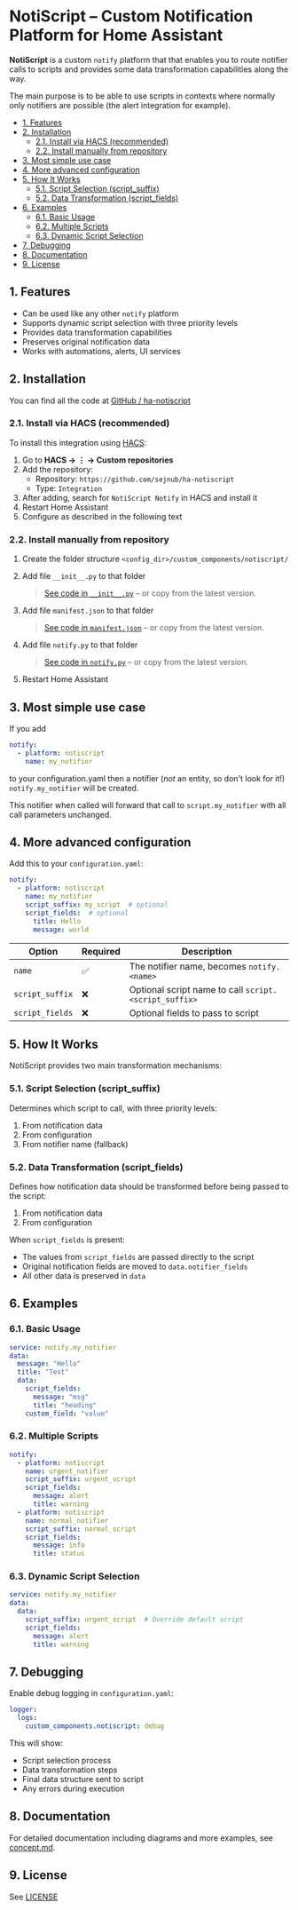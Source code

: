# NotiScript – Custom Notification Platform for Home Assistant

**NotiScript** is a custom `notify` platform that that enables you to route notifier calls to scripts and provides some data transformation capabilities along the way.

The main purpose is to be able to use scripts in contexts where normally only notifiers are possible (the alert integration for example).

- [1. Features](#1-features)
- [2. Installation](#2-installation)
  - [2.1. Install via HACS (recommended)](#21-install-via-hacs-recommended)
  - [2.2. Install manually from repository](#22-install-manually-from-repository)
- [3. Most simple use case](#3-most-simple-use-case)
- [4. More advanced configuration](#4-more-advanced-configuration)
- [5. How It Works](#5-how-it-works)
  - [5.1. Script Selection (script\_suffix)](#51-script-selection-script_suffix)
  - [5.2. Data Transformation (script\_fields)](#52-data-transformation-script_fields)
- [6. Examples](#6-examples)
  - [6.1. Basic Usage](#61-basic-usage)
  - [6.2. Multiple Scripts](#62-multiple-scripts)
  - [6.3. Dynamic Script Selection](#63-dynamic-script-selection)
- [7. Debugging](#7-debugging)
- [8. Documentation](#8-documentation)
- [9. License](#9-license)

## 1. Features

- Can be used like any other `notify` platform
- Supports dynamic script selection with three priority levels
- Provides data transformation capabilities
- Preserves original notification data
- Works with automations, alerts, UI services

## 2. Installation

You can find all the code at [GitHub / ha-notiscript](https://github.com/sejnub/ha-notiscript)

### 2.1. Install via HACS (recommended)

To install this integration using [HACS](https://hacs.xyz):

1. Go to **HACS → ⋮ → Custom repositories**
2. Add the repository:
   - Repository: `https://github.com/sejnub/ha-notiscript`
   - Type: `Integration`
3. After adding, search for `NotiScript Notify` in HACS and install it
4. Restart Home Assistant
5. Configure as described in the following text

### 2.2. Install manually from repository

1. Create the folder structure `<config_dir>/custom_components/notiscript/`

2. Add file `__init__.py` to that folder
   > [See code in `__init__.py`](custom_components/notiscript/__init__.py) – or copy from the latest version.

3. Add file `manifest.json` to that folder
   > [See code in `manifest.json`](custom_components/notiscript/manifest.json) – or copy from the latest version.

4. Add file `notify.py` to that folder
   > [See code in `notify.py`](custom_components/notiscript/notify.py) – or copy from the latest version.

5. Restart Home Assistant

## 3. Most simple use case

If you add

```yaml
notify:
  - platform: notiscript
    name: my_notifier
```

to your configuration.yaml then a notifier (*not* an entity, so don't look for it!) `notify.my_notifier` will be created.

This notifier when called will forward that call to `script.my_notifier` with all call parameters unchanged.

## 4. More advanced configuration

Add this to your `configuration.yaml`:

```yaml
notify:
  - platform: notiscript
    name: my_notifier
    script_suffix: my_script  # optional
    script_fields:  # optional
      title: Hello
      message: world
```

| Option          | Required | Description                                           |
| --------------- | -------- | ----------------------------------------------------- |
| `name`          | ✅        | The notifier name, becomes `notify.<name>`            |
| `script_suffix` | ❌        | Optional script name to call `script.<script_suffix>` |
| `script_fields` | ❌        | Optional fields to pass to script                     |

## 5. How It Works

NotiScript provides two main transformation mechanisms:

### 5.1. Script Selection (script_suffix)

Determines which script to call, with three priority levels:

1. From notification data
2. From configuration
3. From notifier name (fallback)

### 5.2. Data Transformation (script_fields)

Defines how notification data should be transformed before being passed to the script:

1. From notification data
2. From configuration

When `script_fields` is present:

- The values from `script_fields` are passed directly to the script
- Original notification fields are moved to `data.notifier_fields`
- All other data is preserved in `data`

## 6. Examples

### 6.1. Basic Usage

```yaml
service: notify.my_notifier
data:
  message: "Hello"
  title: "Test"
  data:
    script_fields:
      message: "msg"
      title: "heading"
    custom_field: "value"
```

### 6.2. Multiple Scripts

```yaml
notify:
  - platform: notiscript
    name: urgent_notifier
    script_suffix: urgent_script
    script_fields:
      message: alert
      title: warning
  - platform: notiscript
    name: normal_notifier
    script_suffix: normal_script
    script_fields:
      message: info
      title: status
```

### 6.3. Dynamic Script Selection

```yaml
service: notify.my_notifier
data:
  data:
    script_suffix: urgent_script  # Override default script
    script_fields:
      message: alert
      title: warning
```

## 7. Debugging

Enable debug logging in `configuration.yaml`:

```yaml
logger:
  logs:
    custom_components.notiscript: debug
```

This will show:

- Script selection process
- Data transformation steps
- Final data structure sent to script
- Any errors during execution

## 8. Documentation

For detailed documentation including diagrams and more examples, see [concept.md](concept.md).

## 9. License

See [LICENSE](./LICENSE)
